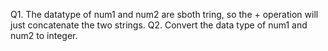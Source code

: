 Q1. The datatype of num1 and num2 are sboth tring, so the + operation will just concatenate the two strings.
Q2. Convert the data type of num1 and num2 to integer.
